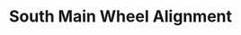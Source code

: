 ---
title: "South Main Wheel Alignment"
url: /phillipsburg/south-main-wheel-alignment/
shop: Autowerkstatt
---